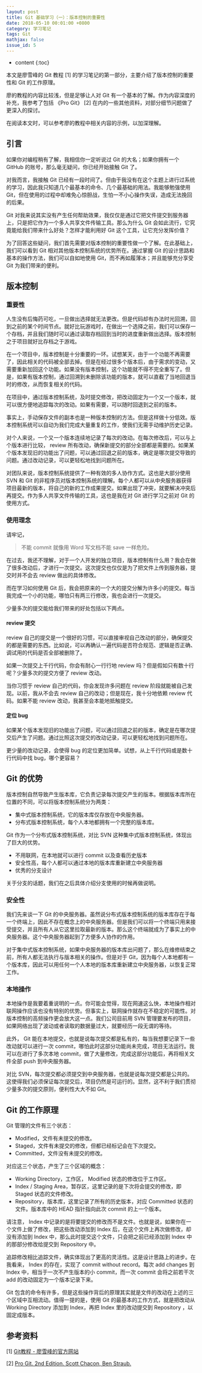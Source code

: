 ```yaml
---
layout: post
title: Git 基础学习（一）：版本控制的重要性
date: 2018-05-10 00:01:00 +0800
category: 学习笔记
tags: Git
mathjax: false
issue_id: 5
---
```


* content
{:toc}

本文是廖雪峰的 Git 教程 [1] 的学习笔记的第一部分，主要介绍了版本控制的重要性和 Git 的工作原理。

廖的教程的内容比较浅，但是足够让人对 Git 有一个基本的了解。作为内容深度的补充，我参考了包括 《Pro Git》 [2] 在内的一些其他资料，对部分细节问题做了更深入的探讨。

在阅读本文时，可以参考廖的教程中相关内容的示例，以加深理解。

<!--more-->

## 引言

如果你对编程稍有了解，我相信你一定听说过 Git 的大名；如果你拥有一个 GitHub 的账号，那么毫无疑问，你已经开始接触 Git 了。

对我而言，我接触 Git 已经有一段时间了。但由于我没有在这个主题上进行过系统的学习，因此我只知道几个最基本的命令、几个最基础的用法。我能够勉强使用 Git，但在使用的过程中却难免心惊胆战，生怕一不小心操作失误，造成无法挽回的后果。

Git 对我来说其实没有产生任何帮助效果，我仅仅是通过它把文件提交到服务器上，只是把它作为一个多人共享文件传输工具。那么为什么 Git 会如此流行，它究竟能给我们带来什么好处？怎样才能利用好 Git 这个工具，让它充分发挥价值？

为了回答这些疑问，我们首先需要对版本控制的重要性做一个了解。在此基础上，我们可以看到 Git 相对其他版本控制系统的优势所在。通过掌握 Git 的设计思路和基本的操作方法，我们可以自如地使用 Git，而不再如履薄冰；并且能够充分享受 Git 为我们带来的便利。

## 版本控制

### 重要性

人生没有后悔药可吃，一旦做出选择就无法更改。但是代码却有办法时光回溯，回到之前的某个时间节点。就好比玩游戏时，在做出一个选择之前，我们可以保存一个存档，并且我们随时可以通过读取存档回到当时的进度重新做出选择。版本控制之于项目就好比存档之于游戏。

在一个项目中，版本控制是十分重要的一环。试想某天，由于一个功能不再需要了，因此相关的代码被全部去掉。但是在经过很多个版本后，由于需求的变动，又需要重新加回这个功能。如果没有版本控制，这个功能就不得不完全重写了。但是，如果有版本控制，通过回溯到未删除该功能的版本，就可以直截了当地回退当时的修改，从而恢复相关的代码。

在项目中，通过版本控制系统，及时提交修改，把改动固定为一个又一个版本，就可以很方便地追踪每次的改动。如果有需要，可以随时回退到之前的版本。

事实上，手动保存文件的副本也是一种版本控制的方法。但是这样做十分低效。版本控制系统可以自动为我们完成大量重复的工作，使我们无需手动维护历史记录。

对个人来说，一个又一个版本连续地记录了每次的改动。在每次修改后，可以与上个版本进行比较， review 所有改动，确保新提交的部分全部都是需要的。如果某个版本发现旧的功能出了问题，可以通过回退之前的版本，确定是哪次提交导致的问题。通过改动记录，可以更轻松地找到问题所在。

对团队来说，版本控制系统提供了一种有效的多人协作方式。这也是大部分使用 SVN 和 Git 的非程序员对版本控制系统的理解。每个人都可以从中央服务器获得项目最新的版本，将自己的新的工作成果提交。如果出现了冲突，就要解决冲突后再提交。作为多人共享文件传输的工具，这也是我在对 Git 进行学习之前对 Git 的使用方式。

### 使用理念

请牢记，

> 不能 commit 就像用 Word 写文档不能 save 一样危险。

在过去，我还不理解，对于一个人开发的独立项目，版本控制有什么用？我会在做了很多改动后，才进行一次提交。这次提交也仅仅是为了把文件上传到服务器，提交时并不会去 review 做出的具体修改。

而在学习如何使用 Git 后，我会把原来的一个大的提交分解为许多小的提交。每当我完成一个小的功能，哪怕只有两三行修改，我也会进行一次提交。

少量多次的提交能给我们带来的好处包括以下两点。

#### review 提交

review 自己的提交是一个很好的习惯，可以直接审视自己改动的部分，确保提交的都是需要的东西。比如说，可以再确认一遍代码是否符合规范、逻辑是否正确、调试用的代码是否全部被删除了。

如果一次提交上千行代码，你会有耐心一行行地 review 吗？但是假如只有数十行呢？少量多次的提交方便了 review 改动。

当你习惯于 review 自己的代码，你会发现许多问题在 review 阶段就能被自己发现。以前，我从不会去 review 自己的改动；但是现在，我十分地依赖 review 代码。如果不能 review 改动，我甚至会本能地抵触提交。

#### 定位 bug

如果某个版本发现旧的功能出了问题，可以通过回退之前的版本，确定是在哪次提交后产生了问题。通过比照这次提交的改动记录，可以更轻松地找到问题所在。

更少量的改动记录，会使得 bug 的定位更加简单。试想，从上千行代码或是数十行代码中找 bug，哪个更容易？

## Git 的优势

版本控制自然导致产生版本库，它负责记录每次提交产生的版本。根据版本库所在位置的不同，可以将版本控制系统分为两类：

- 集中式版本控制系统，它的版本库仅存放在中央服务器。
- 分布式版本控制系统，每个人本地都拥有一个完整的版本库。

Git 作为一个分布式版本控制系统，对比 SVN 这种集中式版本控制系统，体现出了巨大的优势。

- 不用联网，在本地就可以进行 commit 以及查看历史版本
- 安全性高，每个人都可以通过本地的版本库重新建立中央服务器
- 优秀的分支设计

关于分支的话题，我们在之后具体介绍分支使用的时候再做说明。

### 安全性

我们先来谈一下 Git 的中央服务器。虽然说分布式版本控制系统的版本库存在于每一个终端上，因此不存在概念上的中央服务器。但是我们可以将一个终端只用来接受提交，并且所有人从它这里拉取最新的版本。那么这个终端就成为了事实上的中央服务器。这个中央服务器起到了方便多人协作的作用。

对于集中式版本控制系统，如果中央服务器的版本库出问题了，那么在维修结束之前，所有人都无法执行与版本相关的操作。但是对于 Git，因为每个人本地都有一个版本库，因此可以用任何一个人本地的版本库重新建立中央服务器，以恢复正常工作。

### 本地操作

本地操作是我要着重说明的一点。你可能会觉得，现在网速这么快，本地操作相对联网操作应该也没有特别的优势。但事实上，联网操作就存在不稳定的可能性。对版本控制的高频操作更会放大这一点。我们公司目前用 SVN 管理要发布的项目，如果网络出现了波动或者读取的数据量过大，就要经历一段无谓的等待。

此外， Git 能在本地提交，也就是说每次提交都是私有的，每当我想要记录下一些改动就可以进行一次 commit，哪怕此时这部分功能尚未完成，项目无法运行。我可以在进行了多次本地 commit，做了大量修改，完成这部分功能后，再将相关文件全部 push 到中央服务器。

对比 SVN，每次提交都必须提交到中央服务器，也就是说每次提交都是公共的。这使得我们必须保证每次提交后，项目仍然是可运行的。显然，这不利于我们贯彻少量多次的提交原则，便利性大大不如 Git。

## Git 的工作原理

Git 管理的文件有三个状态：

- Modified，文件有未提交的修改。
- Staged，文件有未提交的修改，但都已经标记会在下次提交。
- Committed，文件没有未提交的修改。

对应这三个状态，产生了三个区域的概念：

- Working Directory，工作区， Modified 状态的修改位于工作区。
- Index / Staging Area，暂存区，这里记录的是下次将会提交的修改，即 Staged 状态的文件修改。
- Repository，版本库，这里记录了所有的历史版本，对应 Committed 状态的文件。版本库中的 HEAD 指针指向此次 commit 的上一个版本。

请注意， Index 中记录的是将要提交的修改而不是文件。也就是说，如果你在一个文件上做了修改，把这些改动添加到 Index 后，在这个文件上再次做修改，却没有添加到 Index 中，那么此时提交这个文件，只会把之前已经添加到 Index 中的那部分修改给提交到 Repository 中。

追踪修改相比追踪文件，确实体现出了更高的灵活性。这是设计思路上的进步。在我看来， Index 的存在，实现了 commit without record。每次 add changes 到 Index 中，相当于一次不产生版本的小 commit，而一次 commit 会将之前若干次 add 的改动固定为一个版本记录下来。

Git 包含的命令有许多，但是这些操作背后的原理其实就是文件的改动在上述的三个区域中互相流动。值得一提的是，使用 Git 的最基本的工作方式，就是把改动从 Working Directory 添加到 Index，再把 Index 里的改动提交到 Repository ，以固定成版本。

## 参考资料

[1] [Git教程 - 廖雪峰的官方网站](https://www.liaoxuefeng.com/wiki/0013739516305929606dd18361248578c67b8067c8c017b000)

[2] [Pro Git. 2nd Edition. Scott Chacon, Ben Straub.](https://git-scm.com/book/en/v2)
